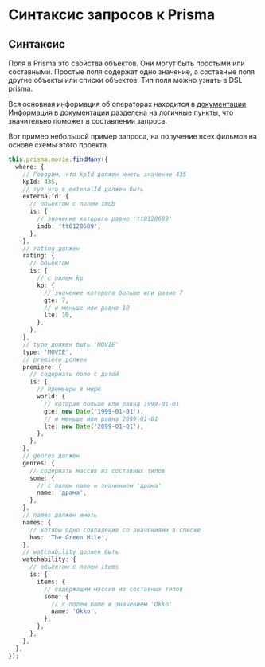 # Синтаксис запросов к Prisma

## Синтаксис

Поля в Prisma это свойства объектов. Они могут быть простыми или составными. Простые поля содержат одно значение, а составные поля другие объекты или списки объектов.
Тип поля можно узнать в DSL prisma.

Вся основная информация об операторах находится в [документации](https://www.prisma.io/docs/reference/api-reference/prisma-client-reference#equals).
Информация в документации разделена на логичные пункты, что значительно поможет в составлении запроса.

Вот пример небольшой пример запроса, на получение всех фильмов на основе схемы этого проекта.

```ts
this.prisma.movie.findMany({
  where: {
    // Говорим, что kpId должен иметь значение 435
    kpId: 435,
    // тут что в extenalId должен быть
    externalId: {
      // объектом с полем imdb
      is: {
        // значение которого равно 'tt0120689'
        imdb: 'tt0120689',
      },
    },
    // rating должен
    rating: {
      // обьектом
      is: {
        // с полем kp
        kp: {
          // значение которого больше или равно 7
          gte: 7,
          // и меньше или равно 10
          lte: 10,
        },
      },
    },
    // type должен быть 'MOVIE'
    type: 'MOVIE',
    // premiere должен
    premiere: {
      // содержать поле с датой
      is: {
        // премьеры в мире
        world: {
          // которая больше или равна 1999-01-01
          gte: new Date('1999-01-01'),
          // и меньше или равна 2099-01-01
          lte: new Date('2099-01-01'),
        },
      },
    },
    // genres должен
    genres: {
      // содержать массив из составных типов
      some: {
        // с полем name и значением 'драма'
        name: 'драма',
      },
    },
    // names должен иметь
    names: {
      // хотябы одно совпадение со значениями в списке
      has: 'The Green Mile',
    },
    // watchability должен быть
    watchability: {
      // объектом с полем items
      is: {
        items: {
          // содержащим массив из составных типов
          some: {
            // с полем name и значением 'Okko'
            name: 'Okko',
          },
        },
      },
    },
  },
});
```
